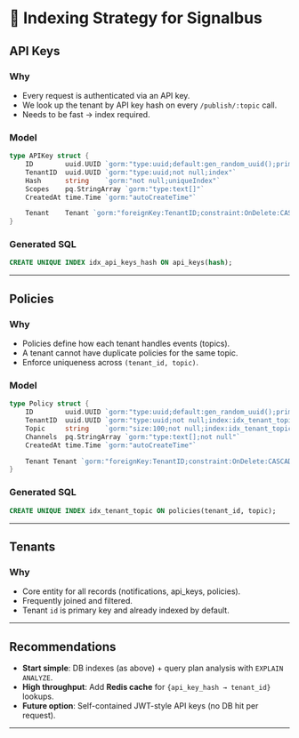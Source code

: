# 📑 Indexing Strategy for Signalbus

## API Keys

### Why

- Every request is authenticated via an API key.
- We look up the tenant by API key hash on every `/publish/:topic` call.
- Needs to be fast → index required.

### Model

```go
type APIKey struct {
    ID        uuid.UUID `gorm:"type:uuid;default:gen_random_uuid();primaryKey"`
    TenantID  uuid.UUID `gorm:"type:uuid;not null;index"`
    Hash      string    `gorm:"not null;uniqueIndex"`
    Scopes    pq.StringArray `gorm:"type:text[]"`
    CreatedAt time.Time `gorm:"autoCreateTime"`

    Tenant    Tenant `gorm:"foreignKey:TenantID;constraint:OnDelete:CASCADE"`
}
```

### Generated SQL

```sql
CREATE UNIQUE INDEX idx_api_keys_hash ON api_keys(hash);
```

---

## Policies

### Why

- Policies define how each tenant handles events (topics).
- A tenant cannot have duplicate policies for the same topic.
- Enforce uniqueness across `(tenant_id, topic)`.

### Model

```go
type Policy struct {
    ID        uuid.UUID `gorm:"type:uuid;default:gen_random_uuid();primaryKey"`
    TenantID  uuid.UUID `gorm:"type:uuid;not null;index:idx_tenant_topic,unique"`
    Topic     string    `gorm:"size:100;not null;index:idx_tenant_topic,unique"`
    Channels  pq.StringArray `gorm:"type:text[];not null"`
    CreatedAt time.Time `gorm:"autoCreateTime"`

    Tenant Tenant `gorm:"foreignKey:TenantID;constraint:OnDelete:CASCADE"`
}
```

### Generated SQL

```sql
CREATE UNIQUE INDEX idx_tenant_topic ON policies(tenant_id, topic);
```

---

## Tenants

### Why

- Core entity for all records (notifications, api_keys, policies).
- Frequently joined and filtered.
- Tenant `id` is primary key and already indexed by default.

---

## Recommendations

- **Start simple**: DB indexes (as above) + query plan analysis with `EXPLAIN ANALYZE`.
- **High throughput**: Add **Redis cache** for `{api_key_hash → tenant_id}` lookups.
- **Future option**: Self-contained JWT-style API keys (no DB hit per request).

---
